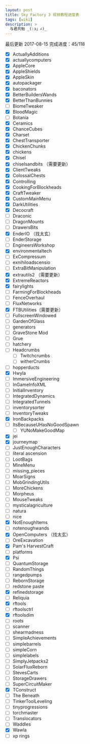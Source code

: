 ```yaml
---
layout: post
title: Sky Factory 3 视频教程进度表
tags: [wiki]
description: >
  与君共勉 _(:з」∠)_
---
```

最后更新 2017-08-15
完成进度：45/118

- [x] ActuallyAdditions  
- [x] actuallycomputers
- [x] AppleCore
- [x] AppleShields
- [x] AppleSkin
- [x] autopackager
- [x] baconators
- [x] BetterBuildersWands
- [x] BetterThanBunnies
- [ ] BiomeTweaker
- [x] BloodMagic
- [ ] Botania
- [x] Ceramics
- [x] ChanceCubes
- [x] Charset
- [x] ChestTransporter
- [x] ChickenChunks
- [x] chickens
- [x] Chisel
- [x] chiselsandbits （需要更新）
- [x] ClientTweaks
- [x] ColossalChests
- [x] Controlling
- [x] CookingForBlockheads
- [x] CraftTweaker
- [x] CustomMainMenu
- [x] DarkUtilities
- [x] Decocraft
- [ ] Draconic
- [ ] DragonMounts
- [ ] DrawersBits
- [x] EnderIO （找太玄）
- [ ] EnderStorage
- [ ] EngineersWorkshop
- [x] environmentaltech
- [ ] ExCompressum
- [ ] exnihiloadscensio
- [ ] ExtraBitManipulation
- [x] extrautils2 （需要更新）
- [x] ExtremeReactors
- [x] fairylights
- [ ] FarmingForBlockheads
- [ ] FenceOverhaul
- [ ] FluxNetworks
- [x] FTBUtilities（需要更新）
- [ ] FullscreenWindowed
- [ ] GardenOfGlass
- [ ] generators
- [ ] GraveStone Mod
- [ ] Grue
- [ ] hatchery
- [ ] Headcrumbs
    - [ ] Twitchcrumbs
    - [ ] witherCrumbs
- [ ] hopperducts
- [x] Hwyla
- [ ] ImmersiveEngineering
- [ ] InGameInfoXML
- [ ] InitialInventory
- [ ] IntegratedDynamics
- [ ] IntegratedTunnels
- [ ] inventorysorter
- [ ] InventoryTweaks
- [x] IronBackpacks
- [ ] ItsBecauseUHasNoGoodSpawn
    - [ ] YUNoMakeGoodMap
- [x] jei
- [x] journeymap
- [ ] JustEnoughCharacters
- [ ] literal ascension
- [ ] LootBags
- [ ] MineMenu
- [ ] missing_pieces
- [ ] MoarSigns
- [ ] MobGrindingUtils
- [ ] MoreChickens
- [ ] Morpheus
- [ ] MouseTweaks
- [ ] mysticalagriculture
- [ ] natura
- [ ] nice
- [x] NotEnoughItems
- [ ] notenoughwands
- [x] OpenComputers （找太玄）
- [ ] OreExcavation
- [x] Pam's HarvestCraft
- [ ] platforms
- [x] Psi
- [ ] QuantumStorage
- [ ] RandomThings
- [ ] rangedpumps
- [ ] RebornStorage
- [ ] redstone paste
- [x] refinedstorage
- [ ] Reliquia
- [x] rftools
- [ ] rftoolsctrl
- [x] rftoolsdim
- [ ] roots
- [ ] scanner
- [ ] shearmadness
- [ ] SimpleAchievements
- [ ] simplebarrels
- [ ] simpleCorn
- [ ] simplelabels
- [ ] SimplyJetpacks2
- [ ] SolarFluxReborn
- [ ] StevesCarts
- [ ] StorageDrawers
- [ ] SuperCircuitMaker
- [x] TConstruct
- [ ] The Beneath
- [ ] TinkerToolLeveling
- [ ] tinyprogressions
- [ ] torchmaster
- [ ] Translocators
- [ ] Waddles
- [x] Wawla
- [ ] xp rings
